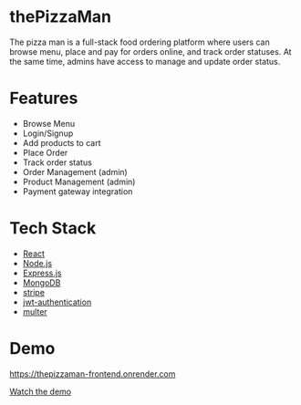 # thePizzaMan

The pizza man is a full-stack food ordering platform where users can browse menu, place and pay for orders online, and track order statuses. At the same time, admins have access to manage and update order status.

# Features
- Browse Menu
- Login/Signup
- Add products to cart
- Place Order
- Track order status
- Order Management (admin)
- Product Management (admin)
- Payment gateway integration

# Tech Stack
- [React](https://react.dev)
- [Node.js](https://nodejs.org/en)
- [Express.js](https://expressjs.com)
- [MongoDB](https://www.mongodb.com)
- [stripe](https://stripe.com/nz)
- [jwt-authentication](https://jwt.io/introduction)
- [multer](https://www.npmjs.com/package/multer)


# Demo
https://thepizzaman-frontend.onrender.com

[Watch the demo](https://www.youtube.com/watch?v=oXnzSaMYtTg)

